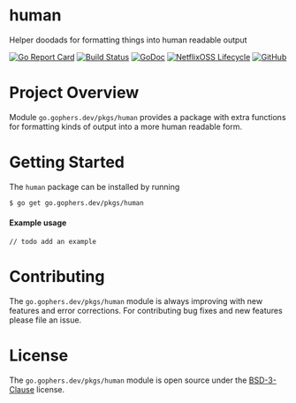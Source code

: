 human
=====

Helper doodads for formatting things into human readable output

[![Go Report Card](https://goreportcard.com/badge/go.gophers.dev/pkgs/human)](https://goreportcard.com/report/go.gophers.dev/pkgs/human)
[![Build Status](https://travis-ci.com/shoenig/regexplus.svg?branch=master)](https://travis-ci.com/shoenig/regexplus)
[![GoDoc](https://godoc.org/go.gophers.dev/pkgs/human?status.svg)](https://godoc.org/go.gophers.dev/pkgs/human)
[![NetflixOSS Lifecycle](https://img.shields.io/osslifecycle/shoenig/regexplus.svg)](OSSMETADATA)
[![GitHub](https://img.shields.io/github/license/shoenig/regexplus.svg)](LICENSE)

# Project Overview

Module `go.gophers.dev/pkgs/human` provides a package with extra functions for formatting
kinds of output into a more human readable form.

# Getting Started

The `human` package can be installed by running
```bash
$ go get go.gophers.dev/pkgs/human
```

#### Example usage
```golang
// todo add an example
```

# Contributing

The `go.gophers.dev/pkgs/human` module is always improving with new features
and error corrections. For contributing bug fixes and new features please file an issue.

# License

The `go.gophers.dev/pkgs/human` module is open source under the [BSD-3-Clause](LICENSE) license.
